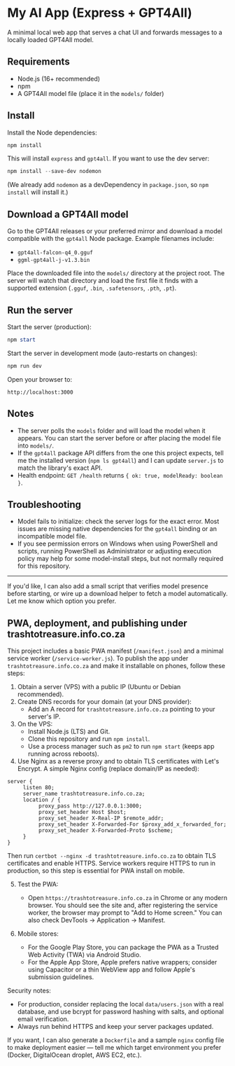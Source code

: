 # My AI App (Express + GPT4All)

A minimal local web app that serves a chat UI and forwards messages to a locally loaded GPT4All model.

## Requirements

- Node.js (16+ recommended)
- npm
- A GPT4All model file (place it in the `models/` folder)

## Install

Install the Node dependencies:

```powershell
npm install
```

This will install `express` and `gpt4all`. If you want to use the dev server:

```powershell
npm install --save-dev nodemon
```

(We already add `nodemon` as a devDependency in `package.json`, so `npm install` will install it.)

## Download a GPT4All model

Go to the GPT4All releases or your preferred mirror and download a model compatible with the `gpt4all` Node package. Example filenames include:

- `gpt4all-falcon-q4_0.gguf`
- `ggml-gpt4all-j-v1.3.bin`

Place the downloaded file into the `models/` directory at the project root. The server will watch that directory and load the first file it finds with a supported extension (`.gguf`, `.bin`, `.safetensors`, `.pth`, `.pt`).

## Run the server

Start the server (production):

```powershell
npm start
```

Start the server in development mode (auto-restarts on changes):

```powershell
npm run dev
```

Open your browser to:

```
http://localhost:3000
```

## Notes

- The server polls the `models` folder and will load the model when it appears. You can start the server before or after placing the model file into `models/`.
- If the `gpt4all` package API differs from the one this project expects, tell me the installed version (`npm ls gpt4all`) and I can update `server.js` to match the library's exact API.
- Health endpoint: `GET /health` returns `{ ok: true, modelReady: boolean }`.

## Troubleshooting

- Model fails to initialize: check the server logs for the exact error. Most issues are missing native dependencies for the `gpt4all` binding or an incompatible model file.
- If you see permission errors on Windows when using PowerShell and scripts, running PowerShell as Administrator or adjusting execution policy may help for some model-install steps, but not normally required for this repository.

***

If you'd like, I can also add a small script that verifies model presence before starting, or wire up a download helper to fetch a model automatically. Let me know which option you prefer.

## PWA, deployment, and publishing under trashtotreasure.info.co.za

This project includes a basic PWA manifest (`/manifest.json`) and a minimal service worker (`/service-worker.js`). To publish the app under `trashtotreasure.info.co.za` and make it installable on phones, follow these steps:

1. Obtain a server (VPS) with a public IP (Ubuntu or Debian recommended).
2. Create DNS records for your domain (at your DNS provider):
	- Add an A record for `trashtotreasure.info.co.za` pointing to your server's IP.
3. On the VPS:
	- Install Node.js (LTS) and Git.
	- Clone this repository and run `npm install`.
	- Use a process manager such as `pm2` to run `npm start` (keeps app running across reboots).
4. Use Nginx as a reverse proxy and to obtain TLS certificates with Let's Encrypt. A simple Nginx config (replace domain/IP as needed):

```
server {
	 listen 80;
	 server_name trashtotreasure.info.co.za;
	 location / {
		  proxy_pass http://127.0.0.1:3000;
		  proxy_set_header Host $host;
		  proxy_set_header X-Real-IP $remote_addr;
		  proxy_set_header X-Forwarded-For $proxy_add_x_forwarded_for;
		  proxy_set_header X-Forwarded-Proto $scheme;
	 }
}
```

Then run `certbot --nginx -d trashtotreasure.info.co.za` to obtain TLS certificates and enable HTTPS. Service workers require HTTPS to run in production, so this step is essential for PWA install on mobile.

5. Test the PWA:
	- Open `https://trashtotreasure.info.co.za` in Chrome or any modern browser. You should see the site and, after registering the service worker, the browser may prompt to "Add to Home screen." You can also check DevTools -> Application -> Manifest.

6. Mobile stores:
	- For the Google Play Store, you can package the PWA as a Trusted Web Activity (TWA) via Android Studio.
	- For the Apple App Store, Apple prefers native wrappers; consider using Capacitor or a thin WebView app and follow Apple's submission guidelines.

Security notes:
- For production, consider replacing the local `data/users.json` with a real database, and use bcrypt for password hashing with salts, and optional email verification.
- Always run behind HTTPS and keep your server packages updated.

If you want, I can also generate a `Dockerfile` and a sample `nginx` config file to make deployment easier — tell me which target environment you prefer (Docker, DigitalOcean droplet, AWS EC2, etc.).
